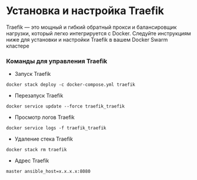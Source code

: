 # Установка и настройка Traefik #

Traefik — это мощный и гибкий обратный прокси и балансировщик нагрузки, который легко интегрируется с Docker. Следуйте инструкциям ниже для установки и настройки Traefik в вашем Docker Swarm кластере

### Команды для управления Traefik ###

* Запуск Traefik
```
docker stack deploy -c docker-compose.yml traefik
```
* Перезапуск Traefik
```
docker service update --force traefik_traefik

```
* Просмотр логов Traefik
```
docker service logs -f traefik_traefik
```
* Удаление стека Traefik
```
docker stack rm traefik
```
* Адрес Traefik
```
master ansible_host=x.x.x.x:8080
```